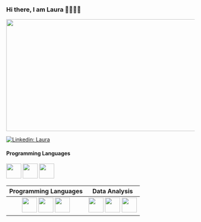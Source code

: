 ### Hi there, I am Laura 👋👩🏼‍💻

<img src="https://user-images.githubusercontent.com/93741624/230791548-b37706e6-e742-4667-bacb-8007872b8aa7.png" width="600" height="300">


[![Linkedin: Laura](https://img.shields.io/badge/-Laura_García-blue?style=flat-square&logo=Linkedin&logoColor=white&link=https://www.linkedin.com/in/laura-garcia-ds)](https://www.linkedin.com/in/laura-garcia-ds)

#### Programming Languages
<img src="https://user-images.githubusercontent.com/93741624/230794303-bdc454c1-9f76-4851-806a-c94a448e43c3.png" width="40" height="40"> <img src="https://user-images.githubusercontent.com/93741624/230794328-6c9e3af2-0f51-420d-bb58-f04dce30e5b5.png" width="40" height="40"> <img src="https://user-images.githubusercontent.com/93741624/230794360-1406f209-1f7a-41e4-bd59-c5d87dab361b.jpg" width="40" height="40">


| Programming Languages | Data Analysis |
| :---:|:---:|
|<img src="https://user-images.githubusercontent.com/93741624/230794303-bdc454c1-9f76-4851-806a-c94a448e43c3.png" width="40" height="40"> <img src="https://user-images.githubusercontent.com/93741624/230794328-6c9e3af2-0f51-420d-bb58-f04dce30e5b5.png" width="40" height="40"> <img src="https://user-images.githubusercontent.com/93741624/230794360-1406f209-1f7a-41e4-bd59-c5d87dab361b.jpg" width="40" height="40"> | <img src="https://user-images.githubusercontent.com/93741624/230794661-63319402-0f24-4bd9-baca-cd9e84dcf332.jpeg" width="40" height="40"> <img src="https://user-images.githubusercontent.com/93741624/230794705-a3240f77-9964-46be-9097-75f06be21f37.png" width="40" height="40"> <img src="https://user-images.githubusercontent.com/93741624/230794744-35bcf8fa-c652-4cf3-9010-3f13c178bccf.png" width="40" height="40">




<!--
**LauragarciaDS/LauragarciaDS** is a ✨ _special_ ✨ repository because its `README.md` (this file) appears on your GitHub profile.

Here are some ideas to get you started:

- 🔭 I’m currently working on ...
- 🌱 I’m currently learning ...
- 👯 I’m looking to collaborate on ...
- 🤔 I’m looking for help with ...
- 💬 Ask me about ...
- 📫 How to reach me: ...
- 😄 Pronouns: ...
- ⚡ Fun fact: ...
-->
